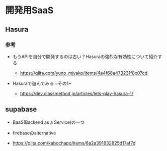 # 開発用SaaS

## Hasura

### 参考

- もうAPIを自分で開発するのは古い？Hasuraの強烈な有効性について紹介する
  - https://qiita.com/yuno_miyako/items/4a4f68a473231f8c07cd

- Hasuraで遊んでみる ~その1~
  - https://dev.classmethod.jp/articles/lets-play-hasura-1/

## supabase

- BaaS(Backend as a Service)の一つ

- firebaseのalternative

- https://qiita.com/kabochapo/items/6a2a391832825d17af7d
